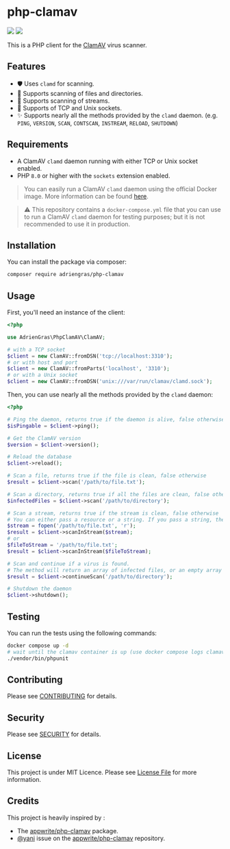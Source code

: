 # php-clamav

![](https://img.shields.io/badge/php-%3E%3D8.0-blue?style=for-the-badge&logo=php)
![](https://img.shields.io/badge/tests-passing-green?style=for-the-badge&logo=githubactions)

This is a PHP client for the [ClamAV](https://www.clamav.net/) virus scanner.

## Features

- 🛡️ Uses `clamd` for scanning.
- 📂 Supports scanning of files and directories.
- 🔌 Supports scanning of streams.
- 🔗 Supports of TCP and Unix sockets.
- ✨ Supports nearly all the methods provided by the `clamd` daemon. (e.g. `PING`, `VERSION`, `SCAN`, `CONTSCAN`, `INSTREAM`, `RELOAD`, `SHUTDOWN`)

## Requirements

- A ClamAV `clamd` daemon running with either TCP or Unix socket enabled.
- PHP `8.0` or higher with the `sockets` extension enabled.

> You can easily run a ClamAV `clamd` daemon using the official Docker image. More information can be found [here](https://docs.clamav.net/manual/Installing/Docker.html).

> ⚠️ This repository contains a `docker-compose.yml` file that you can use to run a ClamAV `clamd` daemon for testing purposes; but it is not recommended to use it in production.

## Installation

You can install the package via composer:

```bash
composer require adriengras/php-clamav
```

## Usage

First, you'll need an instance of the client:

```php
<?php

use AdrienGras\PhpClamAV\ClamAV;

# with a TCP socket
$client = new ClamAV::fromDSN('tcp://localhost:3310');
# or with host and port
$client = new ClamAV::fromParts('localhost', '3310');
# or with a Unix socket
$client = new ClamAV::fromDSN('unix:///var/run/clamav/clamd.sock');
```

Then, you can use nearly all the methods provided by the `clamd` daemon:

```php
<?php

# Ping the daemon, returns true if the daemon is alive, false otherwise
$isPingable = $client->ping();

# Get the ClamAV version
$version = $client->version();

# Reload the database
$client->reload();

# Scan a file, returns true if the file is clean, false otherwise
$result = $client->scan('/path/to/file.txt');

# Scan a directory, returns true if all the files are clean, false otherwise
$infectedFiles = $client->scan('/path/to/directory');

# Scan a stream, returns true if the stream is clean, false otherwise
# You can either pass a resource or a string. If you pass a string, the method will create a temporary stream.
$stream = fopen('/path/to/file.txt', 'r');
$result = $client->scanInStream($stream);
# or
$fileToStream = '/path/to/file.txt';
$result = $client->scanInStream($fileToStream);

# Scan and continue if a virus is found.
# The method will return an array of infected files, or an empty array if no virus is found.
$result = $client->continueScan('/path/to/directory');

# Shutdown the daemon
$client->shutdown();
```

## Testing

You can run the tests using the following commands:

```bash
docker compose up -d
# wait until the clamav container is up (use docker compose logs clamav to check)
./vendor/bin/phpunit
```

## Contributing

Please see [CONTRIBUTING](CONTRIBUTING.md) for details.

## Security

Please see [SECURITY](SECURITY.md) for details.

## License

This project is under MIT Licence. Please see [License File](LICENSE.md) for more information.

## Credits

This project is heavily inspired by :

- The [appwrite/php-clamav](https://github.com/appwrite/php-clamav) package.
- [@yani](https://github.com/yani) issue on the [appwrite/php-clamav](https://github.com/appwrite/php-clamav) repository.
